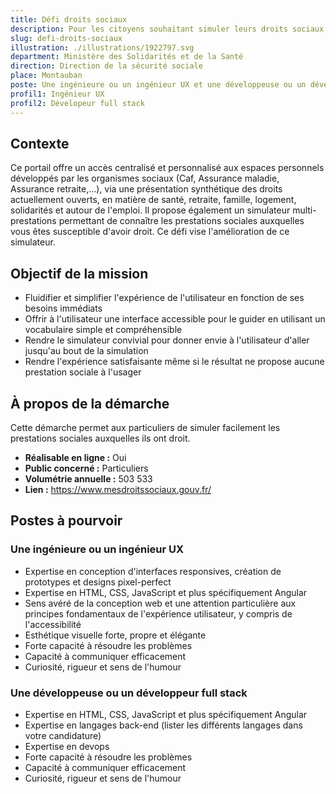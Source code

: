 ```yaml
---
title: Défi droits sociaux
description: Pour les citoyens souhaitant simuler leurs droits sociaux, faciliter leur parcours afin que non pas 50% mais tous les usagers parviennent à effectuer cette démarche.
slug: defi-droits-sociaux
illustration: ./illustrations/1922797.svg
department: Ministère des Solidarités et de la Santé
direction: Direction de la sécurité sociale
place: Montauban
poste: Une ingénieure ou un ingénieur UX et une développeuse ou un développeur full stack
profil1: Ingénieur UX
profil2: Dévelopeur full stack
---
```


## Contexte
Ce portail offre un accès centralisé et personnalisé aux espaces personnels développés par les organismes sociaux (Caf, Assurance maladie, Assurance retraite,...), via une présentation synthétique des droits actuellement ouverts, en matière de santé, retraite, famille, logement, solidarités et autour de l'emploi. Il propose également un simulateur multi-prestations permettant de connaître les prestations sociales auxquelles vous êtes susceptible d'avoir droit. Ce défi vise l'amélioration de ce simulateur.

## Objectif de la mission
- Fluidifier et simplifier l'expérience de l'utilisateur en fonction de ses besoins immédiats
- Offrir à l'utilisateur une interface accessible pour le guider en utilisant un vocabulaire simple et compréhensible
- Rendre le simulateur convivial pour donner envie à l'utilisateur d'aller jusqu'au bout de la simulation
- Rendre l'expérience satisfaisante même si le résultat ne propose aucune prestation sociale à l'usager

## À propos de la démarche
Cette démarche permet aux particuliers de simuler facilement les prestations sociales auxquelles ils ont droit.
- **Réalisable en ligne :** Oui
- **Public concerné :** Particuliers
- **Volumétrie annuelle :** 503 533
- **Lien :** https://www.mesdroitssociaux.gouv.fr/

## Postes à pourvoir
### Une ingénieure ou un ingénieur UX
- Expertise en conception d'interfaces responsives, création de prototypes et designs pixel-perfect
- Expertise en HTML, CSS, JavaScript et plus spécifiquement Angular
- Sens avéré de la conception web et une attention particulière aux principes fondamentaux de l'expérience utilisateur, y compris de l'accessibilité
- Esthétique visuelle forte, propre et élégante
- Forte capacité à résoudre les problèmes
- Capacité à communiquer efficacement
- Curiosité, rigueur et sens de l'humour


### Une développeuse ou un développeur full stack
- Expertise en HTML, CSS, JavaScript et plus spécifiquement Angular
- Expertise en langages back-end (lister les différents langages dans votre candidature)
- Expertise en devops
- Forte capacité à résoudre les problèmes
- Capacité à communiquer efficacement
- Curiosité, rigueur et sens de l'humour
